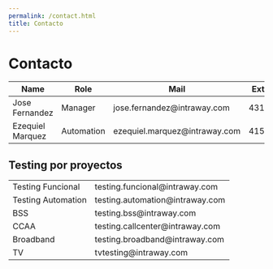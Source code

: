 ```yaml
---
permalink: /contact.html
title: Contacto
---
```

<i class="fa fa-users"></i> Contacto
==============================

<table class="table table-striped table-hover">
    <thead>
        <tr>
            <th>Name</th>
            <th>Role</th>
            <th>Mail</th>
            <th>Ext.</th>
        </tr>
    </thead>
    <tbody>
        <tr>
            <td>Jose Fernandez</td>
            <td>Manager</td>
            <td>jose.fernandez@intraway.com</td>
            <td>4318</td>
        </tr>
        <tr>
            <td>Ezequiel Marquez</td>
            <td>Automation</td>
            <td>ezequiel.marquez@intraway.com</td>
            <td>4153</td>
        </tr>
    </tbody>
</table>


Testing por proyectos
-------------

<table class="table table-striped table-hover">
    <tbody>
        <tr>
            <td>Testing Funcional</td>
            <td>testing.funcional@intraway.com</td>
        </tr>
        <tr>
            <td>Testing Automation</td>
            <td>testing.automation@intraway.com</td>
        </tr>
        <tr>
            <td>BSS</td>
            <td>testing.bss@intraway.com</td>
        </tr>
        <tr>
            <td>CCAA</td>
            <td>testing.callcenter@intraway.com</td>
        </tr>
        <tr>
            <td>Broadband</td>
            <td>testing.broadband@intraway.com</td>
        </tr>
        <tr>
            <td>TV</td>
            <td>tvtesting@intraway.com</td>
        </tr>
    </tbody>

</table>
